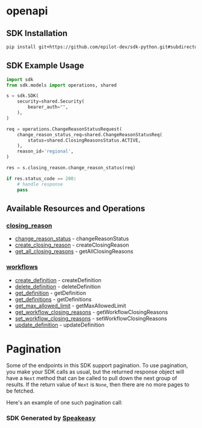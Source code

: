 # openapi

<!-- Start SDK Installation -->
## SDK Installation

```bash
pip install git+https://github.com/epilot-dev/sdk-python.git#subdirectory=workflows_definition
```
<!-- End SDK Installation -->

## SDK Example Usage
<!-- Start SDK Example Usage -->
```python
import sdk
from sdk.models import operations, shared

s = sdk.SDK(
    security=shared.Security(
        bearer_auth="",
    ),
)

req = operations.ChangeReasonStatusRequest(
    change_reason_status_req=shared.ChangeReasonStatusReq(
        status=shared.ClosingReasonsStatus.ACTIVE,
    ),
    reason_id='regional',
)

res = s.closing_reason.change_reason_status(req)

if res.status_code == 200:
    # handle response
    pass
```
<!-- End SDK Example Usage -->

<!-- Start SDK Available Operations -->
## Available Resources and Operations


### [closing_reason](docs/sdks/closingreason/README.md)

* [change_reason_status](docs/sdks/closingreason/README.md#change_reason_status) - changeReasonStatus
* [create_closing_reason](docs/sdks/closingreason/README.md#create_closing_reason) - createClosingReason
* [get_all_closing_reasons](docs/sdks/closingreason/README.md#get_all_closing_reasons) - getAllClosingReasons

### [workflows](docs/sdks/workflows/README.md)

* [create_definition](docs/sdks/workflows/README.md#create_definition) - createDefinition
* [delete_definition](docs/sdks/workflows/README.md#delete_definition) - deleteDefinition
* [get_definition](docs/sdks/workflows/README.md#get_definition) - getDefinition
* [get_definitions](docs/sdks/workflows/README.md#get_definitions) - getDefinitions
* [get_max_allowed_limit](docs/sdks/workflows/README.md#get_max_allowed_limit) - getMaxAllowedLimit
* [get_workflow_closing_reasons](docs/sdks/workflows/README.md#get_workflow_closing_reasons) - getWorkflowClosingReasons
* [set_workflow_closing_reasons](docs/sdks/workflows/README.md#set_workflow_closing_reasons) - setWorkflowClosingReasons
* [update_definition](docs/sdks/workflows/README.md#update_definition) - updateDefinition
<!-- End SDK Available Operations -->



<!-- Start Dev Containers -->

<!-- End Dev Containers -->



<!-- Start Pagination -->
# Pagination

Some of the endpoints in this SDK support pagination. To use pagination, you make your SDK calls as usual, but the
returned response object will have a `Next` method that can be called to pull down the next group of results. If the
return value of `Next` is `None`, then there are no more pages to be fetched.

Here's an example of one such pagination call:
<!-- End Pagination -->

<!-- Placeholder for Future Speakeasy SDK Sections -->



### SDK Generated by [Speakeasy](https://docs.speakeasyapi.dev/docs/using-speakeasy/client-sdks)

